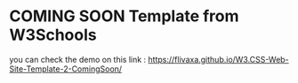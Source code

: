 # COMING SOON Template from W3Schools
you can check the demo on this link : https://flivaxa.github.io/W3.CSS-Web-Site-Template-2-ComingSoon/
